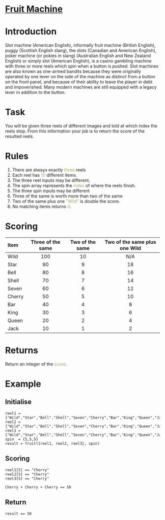 # [Fruit Machine](https://www.codewars.com/kata/fruit-machine "https://www.codewars.com/kata/590adadea658017d90000039")

# Introduction

Slot machine (American English), informally fruit machine (British English), puggy (Scottish English slang), the slots (Canadian and American English), poker machine (or pokies in slang) (Australian English and New Zealand English) or simply slot (American English), is a casino gambling machine with three or more reels which spin when a button is pushed. Slot machines are also known as one-armed bandits because they were originally operated by one lever on the side of the machine as distinct from a button on the front panel, and because of their ability to leave the player in debt and impoverished. Many modern machines are still equipped with a legacy lever in addition to the button.

# Task

You will be given three reels of different images and told at which index the reels stop. From this information your job is to return the score of the resulted reels.

# Rules

1. There are always exactly <font color="#A1A85E">three</font> reels<br>
2. Each reel has <font color="#A1A85E">10</font> different items.<br>
3. The three reel inputs may be different.<br>
4. The spin array represents the <font color="#A1A85E">index</font> of where the reels finish.<br>
5. The three spin inputs may be different<br>
6. Three of the same is worth more than two of the same<br>
7. Two of the same plus one <font color="#A1A85E">"Wild"</font> is double the score.<br>
8. No matching items returns <font color="#A1A85E">0</font>.<br>

# Scoring

| Item   | Three of the same | Two of the same | Two of the same plus one Wild |
|:-------|:-----------------:|:---------------:|:-----------------------------:|
| Wild   |        100        |       10        |              N/A              |
| Star   |        90         |        9        |              18               |
| Bell   |        80         |        8        |              16               |
| Shell  |        70         |        7        |              14               |
| Seven  |        60         |        6        |              12               |
| Cherry |        50         |        5        |              10               |
| Bar    |        40         |        4        |               8               |
| King   |        30         |        3        |               6               |
| Queen  |        20         |        2        |               4               |
| Jack   |        10         |        1        |               2               |

# Returns
Return an integer of the <font color="#A1A85E">score</font>.<br>

# Example
## Initialise
```
reel1 = {"Wild","Star","Bell","Shell","Seven","Cherry","Bar","King","Queen","Jack"}
reel2 = {"Wild","Star","Bell","Shell","Seven","Cherry","Bar","King","Queen","Jack"}
reel3 = {"Wild","Star","Bell","Shell","Seven","Cherry","Bar","King","Queen","Jack"}
spin  = {5,5,5}
result = fruit({reel1, reel2, reel3}, spin)
```
## Scoring
```
reel1[5] == "Cherry"
reel2[5] == "Cherry"
reel3[5] == "Cherry"

Cherry + Cherry + Cherry == 50
```
## Return
```
result == 50
```

